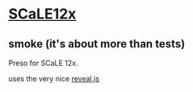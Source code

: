 # [SCaLE12x](http://www.socallinuxexpo.org/scale12x/)
## smoke (it's about more than tests)

Preso for SCaLE 12x.

uses the very nice [reveal.js](https://github.com/hakimel/reveal.js)

